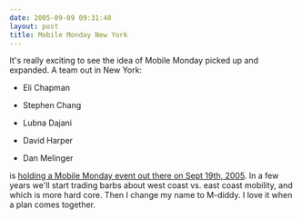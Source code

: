```yaml
---
date: 2005-09-09 09:31:48
layout: post
title: Mobile Monday New York
---
```


It's really exciting to see the idea of Mobile Monday picked up and expanded.  A team out in New York:







  * Eli Chapman


  * Stephen Chang


  * Lubna Dajani


  * David Harper


  * Dan Melinger





is [holding a Mobile Monday event out there on Sept 19th, 2005](http://www.mobilemonday.com/2005/09/mobile-monday-new-york.html). In a few years we'll start trading barbs about west coast vs. east coast mobility, and which is more hard core. Then I change my name to M-diddy. I love it when a plan comes together.
